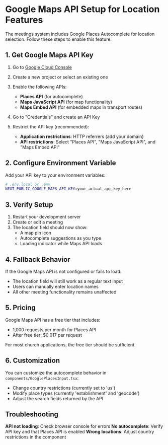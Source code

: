 # Google Maps API Setup for Location Features

The meetings system includes Google Places Autocomplete for location selection. Follow these steps to enable this feature:

## 1. Get Google Maps API Key

1. Go to [Google Cloud Console](https://console.cloud.google.com/)
2. Create a new project or select an existing one
3. Enable the following APIs:
   - **Places API** (for autocomplete)
   - **Maps JavaScript API** (for map functionality)
   - **Maps Embed API** (for embedded maps in transport routes)

4. Go to "Credentials" and create an API Key
5. Restrict the API key (recommended):
   - **Application restrictions**: HTTP referrers (add your domain)
   - **API restrictions**: Select "Places API", "Maps JavaScript API", and "Maps Embed API"

## 2. Configure Environment Variable

Add your API key to your environment variables:

```bash
# .env.local or .env
NEXT_PUBLIC_GOOGLE_MAPS_API_KEY=your_actual_api_key_here
```

## 3. Verify Setup

1. Restart your development server
2. Create or edit a meeting
3. The location field should now show:
   - A map pin icon
   - Autocomplete suggestions as you type
   - Loading indicator while Maps API loads

## 4. Fallback Behavior

If the Google Maps API is not configured or fails to load:
- The location field will still work as a regular text input
- Users can manually enter location names
- All other meeting functionality remains unaffected

## 5. Pricing

Google Maps API has a free tier that includes:
- 1,000 requests per month for Places API
- After free tier: $0.017 per request

For most church applications, the free tier should be sufficient.

## 6. Customization

You can customize the autocomplete behavior in `components/GooglePlacesInput.tsx`:
- Change country restrictions (currently set to 'us')
- Modify place types (currently 'establishment' and 'geocode')
- Adjust the search fields returned by the API

## Troubleshooting

**API not loading**: Check browser console for errors
**No autocomplete**: Verify API key and that Places API is enabled
**Wrong locations**: Adjust country restrictions in the component 